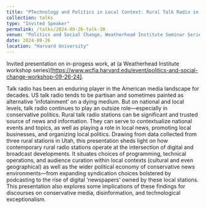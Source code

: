 ```yaml
---
title: "PTechnology and Politics in Local Context: Rural Talk Radio in the US"
collection: talks
type: "Invited Speaker"
permalink: /talks/2024-09-26-talk-10
venue: "Politics and Social Change, Weatherhead Institute Seminar Series"
date: 2024-09-26
location: "Harvard University"
---
```


Invited presentation on in-progess work, at (a Weatherhead Institute workshop series)[https://www.wcfia.harvard.edu/event/politics-and-social-change-workshop-09-26-24]. 

Talk radio has been an enduring player in the American media landscape for decades. US talk radio tends to be partisan and sometimes painted as alternative ‘infotainment’ on a dying medium. But on national and local levels, talk radio continues to play an outsize role—especially in conservative politics. Rural talk radio stations can be significant and trusted source of news and information. They can serve to contextualize national events and topics, as well as playing a role in local news, promoting local businesses, and organizing local politics. Drawing from data collected from three rural stations in Utah, this presentation sheds light on how contemporary rural radio stations operate at the intersection of digital and broadcast developments. It situates choices of programming, technical operations, and audience curation within local contexts (cultural and even geographical) as well as the wider political economy of conservative news environments—from expanding syndication choices bolstered by podcasting to the rise of digital ‘newspapers’ owned by these local stations. This presentation also explores some implications of these findings for discourses on conservative media, disinformation, and technological exceptionalism.
